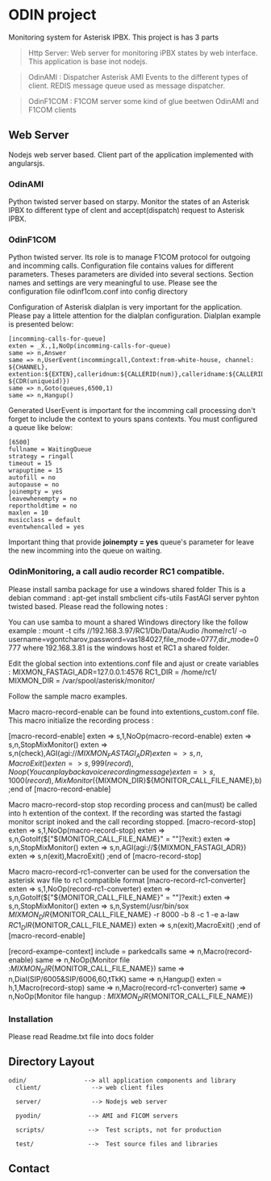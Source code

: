 # ODIN project
Monitoring system for Asterisk IPBX.
This project is has 3 parts

> Http Server: Web server for monitoring iPBX states by web interface. This application is base inot nodejs.
 
> OdinAMI : Dispatcher Asterisk AMI Events to the different types of client. REDIS message queue used as message dispatcher.

> OdinF1COM : F1COM server some kind of glue beetwen OdinAMI and F1COM clients

## Web Server
Nodejs web server based. 
Client part of the application implemented with angularsjs.

### OdinAMI
Python twisted server based on starpy.
Monitor the states of an Asterisk IPBX to different type of clent and accept(dispatch) request to Asterisk IPBX. 


### OdinF1COM
Python twisted server.
Its role is to manage F1COM protocol for outgoing and incomming calls.
Configuration file contains values for different parameters.
Theses parameters are divided into several sections.
Section names and settings are very meaningful to use.
Please see the configuration file odinf1com.conf into config directory

Configuration of Asterisk dialplan is very important for the application.
Please pay a littele attention for the dialplan configuration.
Dialplan example is presented below:

    [incomming-calls-for-queue]
    exten = _X.,1,NoOp(incomming-calls-for-queue)
    same => n,Answer
    same => n,UserEvent(incommingcall,Context:from-white-house, channel: ${CHANNEL},
    extention:${EXTEN},calleridnum:${CALLERID(num)},calleridname:${CALLERID(name)},uniqueid: ${CDR(uniqueid)})
    same => n,Goto(queues,6500,1)
    same => n,Hangup()
   
Generated UserEvent is important for the incomming call processing don't forget to include the context to yours spans contexts.
You must configured a queue like below:

    [6500]
    fullname = WaitingQueue
    strategy = ringall
    timeout = 15
    wrapuptime = 15
    autofill = no
    autopause = no
    joinempty = yes
    leavewhenempty = no
    reportholdtime = no
    maxlen = 10
    musicclass = default
    eventwhencalled = yes
    
Important thing that provide <b>joinempty = yes</b> queue's parameter for leave the new incomming into the queue on waiting.

### OdinMonitoring, a call audio recorder RC1 compatible.
Please install samba package for use a windows shared folder
This is a debian command : apt-get install smbclient cifs-utils
FastAGI server pyhton twisted based.
Please read the following notes :

You can use samba to mount a shared Windows directory like the follow example :
mount -t cifs //192.168.3.97/RC1/Db/Data/Audio /home/rc1/ -o username=vgontcharov,password=vas184027,file_mode=0777,dir_mode=0777 where 192.168.3.81 is the windows host et RC1 a shared folder.

Edit the global section into extentions.conf file and ajust or create variables :
MIXMON_FASTAGI_ADR=127.0.0.1:4576
RC1_DIR = /home/rc1/
MIXMON_DIR = /var/spool/asterisk/monitor/

Follow the sample macro examples.

Macro macro-record-enable can be found into extentions_custom.conf file.
This macro initialize the recording process :

[macro-record-enable]
exten => s,1,NoOp(macro-record-enable)
exten => s,n,StopMixMonitor()
exten => s,n(check),AGI(agi://${MIXMON_FASTAGI_ADR})
exten => s,n,MacroExit()
exten => s,999(record),Noop(You can playback a voice recording message)
exten => s,1000(record),MixMonitor(${MIXMON_DIR}${MONITOR_CALL_FILE_NAME},b)
;end of [macro-record-enable]

Macro macro-record-stop stop recording process and can(must) be called into h extention of the context.
If the recording was started the fastagi monitor script inoked and the call recording stopped.
[macro-record-stop]
exten => s,1,NoOp(macro-record-stop)
exten => s,n,GotoIf($["${MONITOR_CALL_FILE_NAME}" = ""]?exit:)
exten => s,n,StopMixMonitor()
exten => s,n,AGI(agi://${MIXMON_FASTAGI_ADR})
exten => s,n(exit),MacroExit()
;end of [macro-record-stop]

Macro macro-record-rc1-converter can be used for the conversation the asterisk wav file to rc1 compatible format
[macro-record-rc1-converter]
exten => s,1,NoOp(record-rc1-converter)
exten => s,n,GotoIf($["${MONITOR_CALL_FILE_NAME}" = ""]?exit:)
exten => s,n,StopMixMonitor()
exten => s,n,System(/usr/bin/sox ${MIXMON_DIR}${MONITOR_CALL_FILE_NAME} -r 8000 -b 8 -c 1 -e a-law ${RC1_DIR}${MONITOR_CALL_FILE_NAME})
exten => s,n(exit),MacroExit()
;end of [macro-record-enable]

[record-exampe-context]
include = parkedcalls
same => n,Macro(record-enable)
same => n,NoOp(Monitor file :${MIXMON_DIR}${MONITOR_CALL_FILE_NAME})
same => n,Dial(SIP/6005&SIP/6006,60,tTkK)
same => n,Hangup()
exten = h,1,Macro(record-stop)
same => n,Macro(record-rc1-converter)
same => n,NoOp(Monitor file hangup : ${MIXMON_DIR}${MONITOR_CALL_FILE_NAME})


### Installation
Please read Readme.txt file into docs folder

## Directory Layout

    odin/                --> all application components and library
      client/              --> web client files

      server/              --> Nodejs web server 

      pyodin/             --> AMI and F1COM servers
 
      scripts/            -->  Test scripts, not for production      

      test/               -->  Test source files and libraries


## Contact


